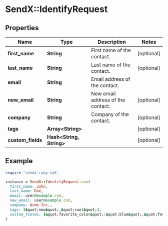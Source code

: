 # SendX::IdentifyRequest

## Properties

| Name | Type | Description | Notes |
| ---- | ---- | ----------- | ----- |
| **first_name** | **String** | First name of the contact. | [optional] |
| **last_name** | **String** | Last name of the contact. | [optional] |
| **email** | **String** | Email address of the contact. |  |
| **new_email** | **String** | New email address of the contact. | [optional] |
| **company** | **String** | Company of the contact. | [optional] |
| **tags** | **Array&lt;String&gt;** |  | [optional] |
| **custom_fields** | **Hash&lt;String, String&gt;** |  | [optional] |

## Example

```ruby
require 'sendx-ruby-sdk'

instance = SendX::IdentifyRequest.new(
  first_name: John,
  last_name: Doe,
  email: user@example.com,
  new_email: user@example.com,
  company: Acme Inc.,
  tags: [&quot;new&quot;,&quot;cool&quot;],
  custom_fields: {&quot;favorite_color&quot;:&quot;blue&quot;,&quot;favorite_food&quot;:&quot;pizza&quot;}
)
```


